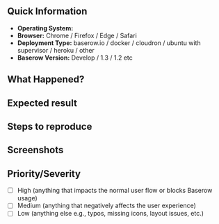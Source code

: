 ## Quick Information
<!-- This is to help replicate the issue as closeley as possible !-->
- **Operating System:**
- **Browser:** Chrome / Firefox / Edge / Safari <!-- Delete as appropriate !-->
- **Deployment Type:** baserow.io / docker / cloudron / ubuntu with supervisor / heroku / other <!-- Delete as appropriate !-->
- **Baserow Version:** Develop / 1.3 / 1.2 etc <!-- Delete as appropriate !-->

## What Happened?
<!-- A brief description of what happened when you tried to perform an action !-->

## Expected result
<!-- What should have happened when you performed the actions !-->

## Steps to reproduce
<!-- List the steps required to produce the error. These should be as few as possible !-->

## Screenshots
<!-- Any relevant screenshots or gifs which show the issue !-->

## Priority/Severity
<!-- Delete as appropriate. The priority and severity assigned may be different to this !-->
- [ ] High (anything that impacts the normal user flow or blocks Baserow usage)
- [ ] Medium (anything that negatively affects the user experience)
- [ ] Low (anything else e.g., typos, missing icons, layout issues, etc.)
